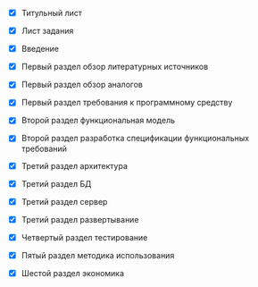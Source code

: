 - [x] Титульный лист
- [x] Лист задания
- [x] Введение
- [x] Первый раздел обзор литературных источников
- [x] Первый раздел обзор аналогов
- [x] Первый раздел требования к программному средству
- [x] Второй раздел функциональная модель
- [x] Второй раздел разработка спецификации функциональных требований
- [x] Третий раздел архитектура
- [x] Третий раздел БД
- [x] Третий раздел сервер
- [x] Третий раздел развертывание
- [x] Четвертый раздел тестирование
- [x] Пятый раздел методика использования
- [x] Шестой раздел экономика

